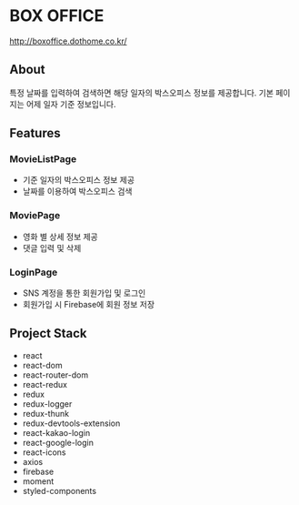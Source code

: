 # BOX OFFICE
http://boxoffice.dothome.co.kr/

## About

특정 날짜를 입력하여 검색하면 해당 일자의 박스오피스 정보를 제공합니다. 기본 페이지는 어제 일자 기준 정보입니다.

## Features

### MovieListPage

- 기준 일자의 박스오피스 정보 제공
- 날짜를 이용하여 박스오피스 검색

### MoviePage

- 영화 별 상세 정보 제공
- 댓글 입력 및 삭제

### LoginPage

- SNS 계정을 통한 회원가입 및 로그인
- 회원가입 시 Firebase에 회원 정보 저장

## Project Stack

- react
- react-dom
- react-router-dom
- react-redux
- redux
- redux-logger
- redux-thunk
- redux-devtools-extension
- react-kakao-login
- react-google-login
- react-icons
- axios
- firebase
- moment
- styled-components
